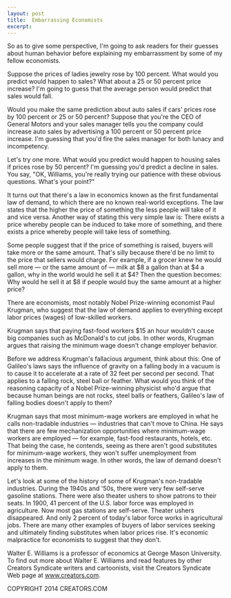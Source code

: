```yaml
---
layout: post
title:  Embarrassing Economists
excerpt:
---
```


So as to give some perspective, I'm going to ask readers for their guesses about human behavior before explaining my embarrassment by some of my fellow economists.

Suppose the prices of ladies jewelry rose by 100 percent. What would you predict would happen to sales? What about a 25 or 50 percent price increase? I'm going to guess that the average person would predict that sales would fall.

Would you make the same prediction about auto sales if cars' prices rose by 100 percent or 25 or 50 percent? Suppose that you're the CEO of General Motors and your sales manager tells you the company could increase auto sales by advertising a 100 percent or 50 percent price increase. I'm guessing that you'd fire the sales manager for both lunacy and incompetency.

Let's try one more. What would you predict would happen to housing sales if prices rose by 50 percent? I'm guessing you'd predict a decline in sales. You say, "OK, Williams, you're really trying our patience with these obvious questions. What's your point?"

It turns out that there's a law in economics known as the first fundamental law of demand, to which there are no known real-world exceptions. The law states that the higher the price of something the less people will take of it and vice versa. Another way of stating this very simple law is: There exists a price whereby people can be induced to take more of something, and there exists a price whereby people will take less of something.

Some people suggest that if the price of something is raised, buyers will take more or the same amount. That's silly because there'd be no limit to the price that sellers would charge. For example, if a grocer knew he would sell more — or the same amount of — milk at $8 a gallon than at $4 a gallon, why in the world would he sell it at $4? Then the question becomes: Why would he sell it at $8 if people would buy the same amount at a higher price?

There are economists, most notably Nobel Prize-winning economist Paul Krugman, who suggest that the law of demand applies to everything except labor prices (wages) of low-skilled workers.

 Krugman says that paying fast-food workers $15 an hour wouldn't cause big companies such as McDonald's to cut jobs. In other words, Krugman argues that raising the minimum wage doesn't change employer behavior.

Before we address Krugman's fallacious argument, think about this: One of Galileo's laws says the influence of gravity on a falling body in a vacuum is to cause it to accelerate at a rate of 32 feet per second per second. That applies to a falling rock, steel ball or feather. What would you think of the reasoning capacity of a Nobel Prize-winning physicist who'd argue that because human beings are not rocks, steel balls or feathers, Galileo's law of falling bodies doesn't apply to them?

Krugman says that most minimum-wage workers are employed in what he calls non-tradable industries — industries that can't move to China. He says that there are few mechanization opportunities where minimum-wage workers are employed — for example, fast-food restaurants, hotels, etc. That being the case, he contends, seeing as there aren't good substitutes for minimum-wage workers, they won't suffer unemployment from increases in the minimum wage. In other words, the law of demand doesn't apply to them.

Let's look at some of the history of some of Krugman's non-tradable industries. During the 1940s and '50s, there were very few self-serve gasoline stations. There were also theater ushers to show patrons to their seats. In 1900, 41 percent of the U.S. labor force was employed in agriculture. Now most gas stations are self-serve. Theater ushers disappeared. And only 2 percent of today's labor force works in agricultural jobs. There are many other examples of buyers of labor services seeking and ultimately finding substitutes when labor prices rise. It's economic malpractice for economists to suggest that they don't.

Walter E. Williams is a professor of economics at George Mason University. To find out more about Walter E. Williams and read features by other Creators Syndicate writers and cartoonists, visit the Creators Syndicate Web page at www.creators.com.

COPYRIGHT 2014 CREATORS.COM
